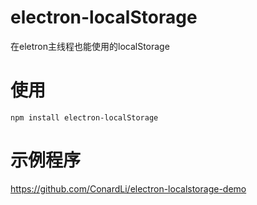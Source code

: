 # electron-localStorage
在eletron主线程也能使用的localStorage

# 使用

```
npm install electron-localStorage
```

# 示例程序

https://github.com/ConardLi/electron-localstorage-demo